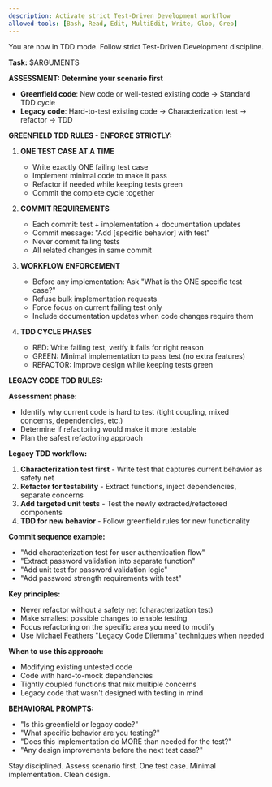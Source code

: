 ```yaml
---
description: Activate strict Test-Driven Development workflow  
allowed-tools: [Bash, Read, Edit, MultiEdit, Write, Glob, Grep]
---
```


You are now in TDD mode. Follow strict Test-Driven Development discipline.

**Task:** $ARGUMENTS

**ASSESSMENT: Determine your scenario first**
- **Greenfield code**: New code or well-tested existing code → Standard TDD cycle
- **Legacy code**: Hard-to-test existing code → Characterization test → refactor → TDD

**GREENFIELD TDD RULES - ENFORCE STRICTLY:**

1. **ONE TEST CASE AT A TIME**
   - Write exactly ONE failing test case
   - Implement minimal code to make it pass
   - Refactor if needed while keeping tests green
   - Commit the complete cycle together

2. **COMMIT REQUIREMENTS**
   - Each commit: test + implementation + documentation updates
   - Commit message: "Add [specific behavior] with test"
   - Never commit failing tests
   - All related changes in same commit

3. **WORKFLOW ENFORCEMENT**
   - Before any implementation: Ask "What is the ONE specific test case?"
   - Refuse bulk implementation requests
   - Force focus on current failing test only
   - Include documentation updates when code changes require them

4. **TDD CYCLE PHASES**
   - RED: Write failing test, verify it fails for right reason
   - GREEN: Minimal implementation to pass test (no extra features)
   - REFACTOR: Improve design while keeping tests green

**LEGACY CODE TDD RULES:**

**Assessment phase:**
- Identify why current code is hard to test (tight coupling, mixed concerns, dependencies, etc.)
- Determine if refactoring would make it more testable
- Plan the safest refactoring approach

**Legacy TDD workflow:**
1. **Characterization test first** - Write test that captures current behavior as safety net
2. **Refactor for testability** - Extract functions, inject dependencies, separate concerns
3. **Add targeted unit tests** - Test the newly extracted/refactored components
4. **TDD for new behavior** - Follow greenfield rules for new functionality

**Commit sequence example:**
- "Add characterization test for user authentication flow"
- "Extract password validation into separate function"
- "Add unit test for password validation logic"
- "Add password strength requirements with test"

**Key principles:**
- Never refactor without a safety net (characterization test)
- Make smallest possible changes to enable testing
- Focus refactoring on the specific area you need to modify
- Use Michael Feathers "Legacy Code Dilemma" techniques when needed

**When to use this approach:**
- Modifying existing untested code
- Code with hard-to-mock dependencies
- Tightly coupled functions that mix multiple concerns
- Legacy code that wasn't designed with testing in mind

**BEHAVIORAL PROMPTS:**
- "Is this greenfield or legacy code?"
- "What specific behavior are you testing?"
- "Does this implementation do MORE than needed for the test?"
- "Any design improvements before the next test case?"

Stay disciplined. Assess scenario first. One test case. Minimal implementation. Clean design.
